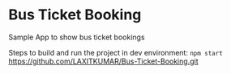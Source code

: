 # Bus Ticket Booking
Sample App to show bus ticket bookings

Steps to build and run the project in dev environment:
    ``` npm start ```
https://github.com/LAXITKUMAR/Bus-Ticket-Booking.git
